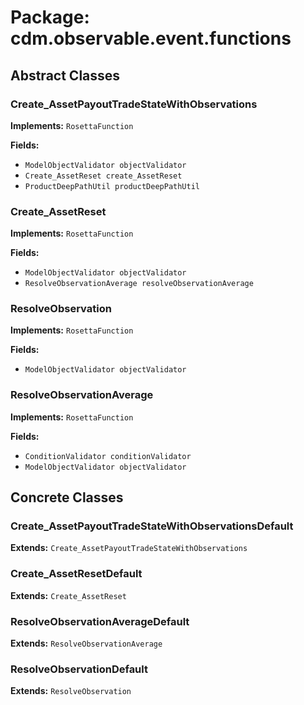 # Package: cdm.observable.event.functions

## Abstract Classes

### Create_AssetPayoutTradeStateWithObservations
**Implements:** `RosettaFunction` 

**Fields:**
- `ModelObjectValidator objectValidator`
- `Create_AssetReset create_AssetReset`
- `ProductDeepPathUtil productDeepPathUtil`

### Create_AssetReset
**Implements:** `RosettaFunction` 

**Fields:**
- `ModelObjectValidator objectValidator`
- `ResolveObservationAverage resolveObservationAverage`

### ResolveObservation
**Implements:** `RosettaFunction` 

**Fields:**
- `ModelObjectValidator objectValidator`

### ResolveObservationAverage
**Implements:** `RosettaFunction` 

**Fields:**
- `ConditionValidator conditionValidator`
- `ModelObjectValidator objectValidator`

## Concrete Classes

### Create_AssetPayoutTradeStateWithObservationsDefault
**Extends:** `Create_AssetPayoutTradeStateWithObservations` 

### Create_AssetResetDefault
**Extends:** `Create_AssetReset` 

### ResolveObservationAverageDefault
**Extends:** `ResolveObservationAverage` 

### ResolveObservationDefault
**Extends:** `ResolveObservation` 

